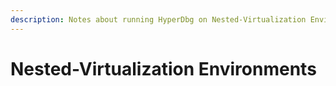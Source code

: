 ```yaml
---
description: Notes about running HyperDbg on Nested-Virtualization Environments
---
```


# Nested-Virtualization Environments

